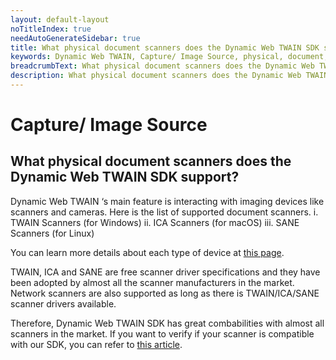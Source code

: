 ```yaml
---
layout: default-layout
noTitleIndex: true
needAutoGenerateSidebar: true
title: What physical document scanners does the Dynamic Web TWAIN SDK support?
keywords: Dynamic Web TWAIN, Capture/ Image Source, physical, document, scanner, support
breadcrumbText: What physical document scanners does the Dynamic Web TWAIN SDK support?
description: What physical document scanners does the Dynamic Web TWAIN SDK support?
---
```


# Capture/ Image Source

## What physical document scanners does the Dynamic Web TWAIN SDK support?

Dynamic Web TWAIN ‘s main feature is interacting with imaging devices like scanners and cameras. Here is the list of supported document scanners.
i. TWAIN Scanners (for Windows)
ii. ICA Scanners (for macOS)
iii. SANE Scanners (for Linux)

You can learn more details about each type of device at <a href="https://www.dynamsoft.com/web-twain/docs/getstarted/Hardware.html?ver=latest" target="_blank">this page</a>.

TWAIN, ICA and SANE are free scanner driver specifications and they have been adopted by almost all the scanner manufacturers in the market. Network scanners are also supported as long as there is TWAIN/ICA/SANE scanner drivers available.

Therefore, Dynamic Web TWAIN SDK has great combabilities with almost all scanners in the market.
If you want to verify if your scanner is compatible with our SDK, you can refer to <a href="" target="_blank">this article</a>.
